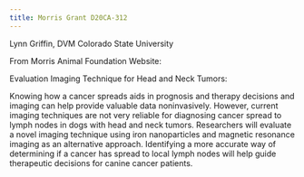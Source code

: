```yaml
---
title: Morris Grant D20CA-312
---
```

Lynn Griffin, DVM  Colorado State University

From Morris Animal Foundation Website:

Evaluation Imaging Technique for Head and Neck Tumors:


Knowing how a cancer spreads aids in prognosis and therapy decisions and imaging can help provide valuable data noninvasively. However, current imaging techniques are not very reliable for diagnosing cancer spread to lymph nodes in dogs with head and neck tumors. Researchers will evaluate a novel imaging technique using iron nanoparticles and magnetic resonance imaging as an alternative approach. Identifying a more accurate way of determining if a cancer has spread to local lymph nodes will help guide therapeutic decisions for canine cancer patients. ﻿
